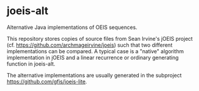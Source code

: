 # joeis-alt
Alternative Java implementations of OEIS sequences. 

This repository stores copies of source files from Sean Irvine's jOEIS project (cf. https://github.com/archmageirvine/joeis) such that two different implementations can be compared. A typical case is a "native" algorithm implementation in jOEIS and a linear recurrence or ordinary generating function in joeis-alt. 

The alternative implementations are usually generated in the subproject https://github.com/gfis/joeis-lite.

